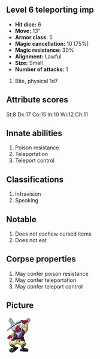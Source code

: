 ## Level 6 teleporting imp
- **Hit dice:** 6
- **Move:** 13"
- **Armor class:** 5
- **Magic cancellation:** 10 (75%)
- **Magic resistance:** 30%
- **Alignment:** Lawful
- **Size:** Small
- **Number of attacks:** 1
1. Bite, physical 1d7
## Attribute scores
St:8 Dx:17 Co:15 In:10 Wi:12 Ch:11
## Innate abilities
1. Poison resistance
2. Teleportation
3. Teleport control
## Classifications
1. Infravision
2. Speaking
## Notable
1. Does not eschew cursed items
2. Does not eat
## Corpse properties
1. May confer poison resistance
2. May confer teleportation
3. May confer teleport control
## Picture
![Tengu](https://github.com/hyvanmielenpelit/GnollHackTileSet/blob/main/Monsters/tengu/tengu.png)
